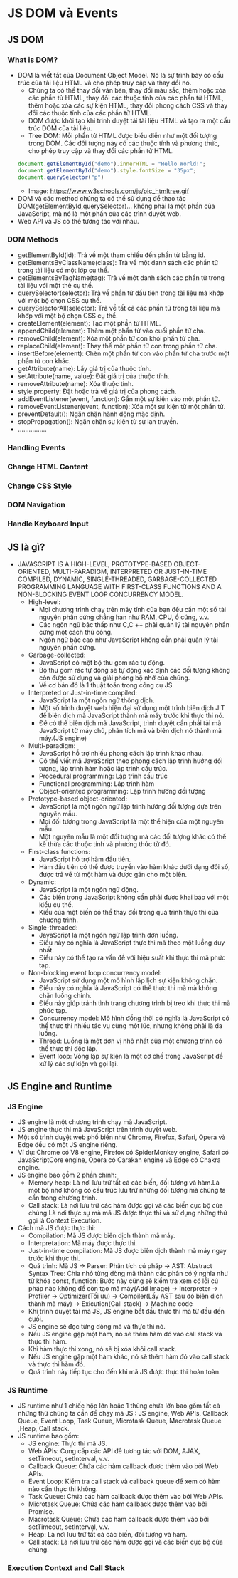 # JS DOM và Events
## JS DOM
### What is DOM?
- DOM là viết tắt của Document Object Model. Nó là sự trình bày có cấu trúc của tài liệu HTML và cho phép truy cập và thay đổi nó.
  - Chúng ta có thể thay đổi văn bản, thay đổi màu sắc, thêm hoặc xóa các phần tử HTML, thay đổi các thuộc tính của các phần tử HTML, thêm hoặc xóa các sự kiện HTML, thay đổi phong cách CSS và thay đổi các thuộc tính của các phần tử HTML.
  - DOM được khởi tạo khi trình duyệt tải tài liệu HTML và tạo ra một cấu trúc DOM của tài liệu.
  - Tree DOM: Mỗi phần tử HTML được biểu diễn như một đối tượng trong DOM. Các đối tượng này có các thuộc tính và phương thức, cho phép truy cập và thay đổi các phần tử HTML.
  ```js
  document.getElementById("demo").innerHTML = "Hello World!";
  document.getElementById("demo").style.fontSize = "35px";
  document.querySelector("p")
  ```
  - Image: https://www.w3schools.com/js/pic_htmltree.gif
- DOM và các method chúng ta có thể sử dụng để thao tác DOM(getElementById,querySelector)... không phải là một phần của JavaScript, mà nó là một phần của các trình duyệt web.
- Web API và JS có thể tương tác với nhau.
### DOM Methods
- getElementById(id): Trả về một tham chiếu đến phần tử bằng id.
- getElementsByClassName(class): Trả về một danh sách các phần tử trong tài liệu có một lớp cụ thể.
- getElementsByTagName(tag): Trả về một danh sách các phần tử trong tài liệu với một thẻ cụ thể.
- querySelector(selector): Trả về phần tử đầu tiên trong tài liệu mà khớp với một bộ chọn CSS cụ thể.
- querySelectorAll(selector): Trả về tất cả các phần tử trong tài liệu mà khớp với một bộ chọn CSS cụ thể.
- createElement(element): Tạo một phần tử HTML.
- appendChild(element): Thêm một phần tử vào cuối phần tử cha.
- removeChild(element): Xóa một phần tử con khỏi phần tử cha.
- replaceChild(element): Thay thế một phần tử con trong phần tử cha.
- insertBefore(element): Chèn một phần tử con vào phần tử cha trước một phần tử con khác.
- getAttribute(name): Lấy giá trị của thuộc tính.
- setAttribute(name, value): Đặt giá trị của thuộc tính.
- removeAttribute(name): Xóa thuộc tính.
- style.property: Đặt hoặc trả về giá trị của phong cách.
- addEventListener(event, function): Gắn một sự kiện vào một phần tử.
- removeEventListener(event, function): Xóa một sự kiện từ một phần tử.
- preventDefault(): Ngăn chặn hành động mặc định.
- stopPropagation(): Ngăn chặn sự kiện từ sự lan truyền.
- ................
### Handling Events
### Change HTML Content
### Change CSS Style
### DOM Navigation
### Handle Keyboard Input
## JS là gì?
- JAVASCRIPT IS A HIGH-LEVEL, PROTOTYPE-BASED OBJECT-ORIENTED, 
MULTI-PARADIGM, INTERPRETED OR JUST-IN-TIME COMPILED, 
DYNAMIC, SINGLE-THREADED, GARBAGE-COLLECTED PROGRAMMING 
LANGUAGE WITH FIRST-CLASS FUNCTIONS AND A NON-BLOCKING 
EVENT LOOP CONCURRENCY MODEL.
  - High-level: 
    - Mọi chương trình chạy trên máy tính của bạn đều cần một số tài nguyên phần cứng chẳng hạn như RAM, CPU, ổ cứng, v.v.
    - Các ngôn ngữ bậc thấp như C,C ++ phải quản lý tài nguyên phần cứng một cách thủ công.
    - Ngôn ngữ bậc cao như JavaScript không cần phải quản lý tài nguyên phần cứng.
  - Garbage-collected: 
    - JavaScript có một bộ thu gom rác tự động.
    - Bộ thu gom rác tự động sẽ tự động xác định các đối tượng không còn được sử dụng và giải phóng bộ nhớ của chúng.
    - Về cơ bản đó là 1 thuật toán trong công cụ JS
  - Interpreted or Just-in-time compiled:
    - JavaScript là một ngôn ngữ thông dịch.
    - Một số trình duyệt web hiện đại sử dụng một trình biên dịch JIT để biên dịch mã JavaScript thành mã máy trước khi thực thi nó.
    - Để có thể biên dịch mã JavaScript, trình duyệt cần phải tải mã JavaScript từ máy chủ, phân tích mã và biên dịch nó thành mã máy.(JS engine)
  - Multi-paradigm:
    - JavaScript hỗ trợ nhiều phong cách lập trình khác nhau.
    - Có thể viết mã JavaScript theo phong cách lập trình hướng đối tượng, lập trình hàm hoặc lập trình cấu trúc.
    - Procedural programming: Lập trình cấu trúc
    - Functional programming: Lập trình hàm
    - Object-oriented programming: Lập trình hướng đối tượng
  - Prototype-based object-oriented:
    - JavaScript là một ngôn ngữ lập trình hướng đối tượng dựa trên nguyên mẫu.
    - Mọi đối tượng trong JavaScript là một thể hiện của một nguyên mẫu.
    - Một nguyên mẫu là một đối tượng mà các đối tượng khác có thể kế thừa các thuộc tính và phương thức từ đó.
  - First-class functions:
    - JavaScript hỗ trợ hàm đầu tiên.
    - Hàm đầu tiên có thể được truyền vào hàm khác dưới dạng đối số, được trả về từ một hàm và được gán cho một biến.
  - Dynamic:
    - JavaScript là một ngôn ngữ động.
    - Các biến trong JavaScript không cần phải được khai báo với một kiểu cụ thể.
    - Kiểu của một biến có thể thay đổi trong quá trình thực thi của chương trình.
  - Single-threaded:
    - JavaScript là một ngôn ngữ lập trình đơn luồng.
    - Điều này có nghĩa là JavaScript thực thi mã theo một luồng duy nhất.
    - Điều này có thể tạo ra vấn đề với hiệu suất khi thực thi mã phức tạp.
  - Non-blocking event loop concurrency model:
    - JavaScript sử dụng một mô hình lập lịch sự kiện không chặn.
    - Điều này có nghĩa là JavaScript có thể thực thi mã mà không chặn luồng chính.
    - Điều này giúp tránh tình trạng chương trình bị treo khi thực thi mã phức tạp.
    - Concurrency model: Mô hình đồng thời có nghĩa là JavaScript có thể thực thi nhiều tác vụ cùng một lúc, nhưng không phải là đa luồng.
    - Thread: Luồng là một đơn vị nhỏ nhất của một chương trình có thể thực thi độc lập.
    - Event loop: Vòng lặp sự kiện là một cơ chế trong JavaScript để xử lý các sự kiện và gọi lại.
## JS Engine and Runtime
### JS Engine
- JS engine là một chương trình chạy mã JavaScript.
- JS engine thực thi mã JavaScript trên trình duyệt web.
- Một số trình duyệt web phổ biến như Chrome, Firefox, Safari, Opera và Edge đều có một JS engine riêng.
- Ví dụ: Chrome có V8 engine, Firefox có SpiderMonkey engine, Safari có JavaScriptCore engine, Opera có Carakan engine và Edge có Chakra engine.
- JS engine bao gồm 2 phần chính:
  - Memory heap: Là nơi lưu trữ tất cả các biến, đối tượng và hàm.Là một bộ nhớ không có cấu trúc lưu trữ những đối tượng mà chúng ta cần trong chương trình.
  - Call stack: Là nơi lưu trữ các hàm được gọi và các biến cục bộ của chúng.Là nơi thực sự mà mã JS được thực thi và sử dụng những thứ gọi là Context Execution.
- Cách mã JS được thực thi:
  - Compilation: Mã JS được biên dịch thành mã máy.
  - Interpretation: Mã máy được thực thi.
  - Just-in-time compilation: Mã JS được biên dịch thành mã máy ngay trước khi thực thi.
  - Quá trình: Mã JS -> Parser: Phân tích cú pháp -> AST: Abstract Syntax Tree: Chia nhỏ từng dòng mã thành các phần có ý nghĩa như từ khóa const, function: Bước này cũng sẽ kiểm tra xem có lỗi cú pháp nào không để còn tạo mã máy(Add Image) -> Interpreter -> Profiler -> Optimizer(Tối ưu) -> Compiler(Lấy AST sau đó biên dịch thành mã máy) -> Exicution(Call stack) -> Machine code
  - Khi trình duyệt tải mã JS, JS engine bắt đầu thực thi mã từ đầu đến cuối.
  - JS engine sẽ đọc từng dòng mã và thực thi nó.
  - Nếu JS engine gặp một hàm, nó sẽ thêm hàm đó vào call stack và thực thi hàm.
  - Khi hàm thực thi xong, nó sẽ bị xóa khỏi call stack.
  - Nếu JS engine gặp một hàm khác, nó sẽ thêm hàm đó vào call stack và thực thi hàm đó.
  - Quá trình này tiếp tục cho đến khi mã JS được thực thi hoàn toàn.
### JS Runtime
- JS runtime như 1 chiếc hộp lớn hoặc 1 thùng chứa lớn bao gồm tất cả những thứ chúng ta cần để chạy mã JS : JS engine, Web APIs, Callback Queue, Event Loop, Task Queue, Microtask Queue, Macrotask Queue ,Heap, Call stack.
- JS runtime bao gồm:
  - JS engine: Thực thi mã JS.
  - Web APIs: Cung cấp các API để tương tác với DOM, AJAX, setTimeout, setInterval, v.v.
  - Callback Queue: Chứa các hàm callback được thêm vào bởi Web APIs.
  - Event Loop: Kiểm tra call stack và callback queue để xem có hàm nào cần thực thi không.
  - Task Queue: Chứa các hàm callback được thêm vào bởi Web APIs.
  - Microtask Queue: Chứa các hàm callback được thêm vào bởi Promise.
  - Macrotask Queue: Chứa các hàm callback được thêm vào bởi setTimeout, setInterval, v.v.
  - Heap: Là nơi lưu trữ tất cả các biến, đối tượng và hàm.
  - Call stack: Là nơi lưu trữ các hàm được gọi và các biến cục bộ của chúng.
### Execution Context and Call Stack

